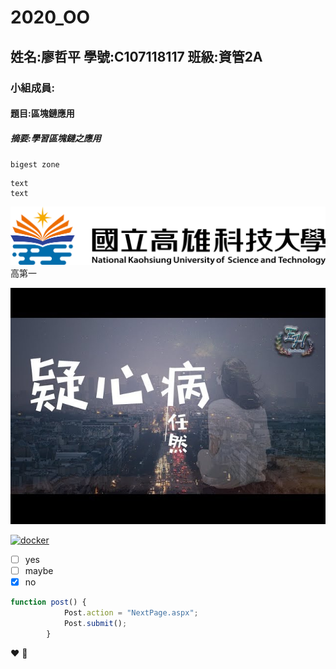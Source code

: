 # 2020_OO
## 姓名:廖哲平 學號:C107118117 班級:資管2A
### 小組成員:
#### 題目:區塊鏈應用
##### 摘要:學習區塊鏈之應用


`bigest zone`

```
text
text
```

![NKUST](nkust.png)高第一

[![Everything Is AWESOME](thumbnail_640X480.jpg)](https://www.youtube.com/watch?v=YkLyTXJYwgI&ab_channel=EHPMusicChannel "音樂 ")

[![docker](https://img.youtube.com/vi/sSm2dRarhPo/0.jpg)](https://www.youtube.com/watch?v=sSm2dRarhPo "Testing Docker")

- [ ] yes
- [ ] maybe
- [X] no

```javascript
function post() {
			Post.action = "NextPage.aspx";
			Post.submit();
		} 
```
:heart:
:lips:
